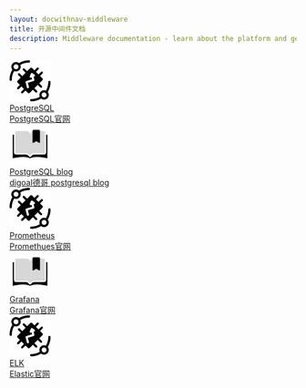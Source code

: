 ```yaml
---
layout: docwithnav-middleware
title: 开源中间件文档
description: Middleware documentation - learn about the platform and get your IoT projects
---
```






<div class="doc-features row mt-4">
    <div class="col-12 col-sm-6 col-lg col-xxl-6 col-4xl mb-4">
        <a class="feature-card" href="https://www.postgresql.org/">
            <img class="feature-logo" src="/images/feature-logo/thingsboard-logo.svg"/>
            <div class="feature-title">PostgreSQL</div>
            <div class="feature-text">
                PostgreSQL官网
            </div>
        </a>
    </div>
    <div class="col-12 col-sm-6 col-lg col-xxl-6 col-4xl mb-4">
        <a class="feature-card" href="https://github.com/digoal/blog/">
            <img class="feature-logo" src="/images/feature-logo/guides.svg"/>
            <div class="feature-title">PostgreSQL blog</div>
            <div class="feature-text">
                digoal德哥 postgresql blog
            </div>
        </a>
    </div>
    <div class="col-12 col-sm-6 col-lg col-xxl-6 col-4xl mb-4">
        <a class="feature-card" href="https://prometheus.io/">
            <img class="feature-logo" src="/images/feature-logo/thingsboard-logo.svg"/>
            <div class="feature-title">Prometheus</div>
            <div class="feature-text">
                Promethues官网
            </div>
        </a>
    </div>
    <div class="col-12 col-sm-6 col-lg col-xxl-6 col-4xl mb-4">
        <a class="feature-card" href="https://grafana.com/">
            <img class="feature-logo" src="/images/feature-logo/guides.svg"/>
            <div class="feature-title">Grafana</div>
            <div class="feature-text">
                Grafana官网
            </div>
        </a>
    </div>
    <div class="col-12 col-sm-6 col-lg col-xxl-6 col-4xl mb-4">
        <a class="feature-card" href="https://www.elastic.co/cn/">
            <img class="feature-logo" src="/images/feature-logo/thingsboard-logo.svg"/>
            <div class="feature-title">ELK</div>
            <div class="feature-text">
                Elastic官网
            </div>
        </a>
    </div>
</div> 
